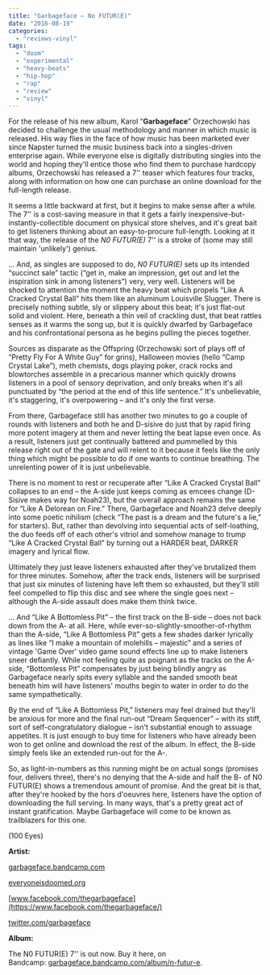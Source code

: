 ```yaml
---
title: "Garbageface – No FUTUR(E)"
date: "2016-08-19"
categories: 
  - "reviews-vinyl"
tags: 
  - "doom"
  - "experimental"
  - "heavy-beats"
  - "hip-hop"
  - "rap"
  - "review"
  - "vinyl"
---
```


For the release of his new album, Karol “**Garbageface**” Orzechowski has decided to challenge the usual methodology and manner in which music is released. His way flies in the face of how music has been marketed ever since Napster turned the music business back into a singles-driven enterprise again. While everyone else is digitally distributing singles into the world and hoping they'll entice those who find them to purchase hardcopy albums, Orzechowski has released a 7'' teaser which features four tracks, along with information on how one can purchase an online download for the full-length release.

It seems a little backward at first, but it begins to make sense after a while. The 7'' is a cost-saving measure in that it gets a fairly inexpensive-but-instantly-collectible document on physical store shelves, and it's great bait to get listeners thinking about an easy-to-procure full-length. Looking at it that way, the release of the _N0 FUTUR(E)_ 7'' is a stroke of (some may still maintain 'unlikely') genius.

... And, as singles are supposed to do, _N0 FUTUR(E)_ sets up its intended “succinct sale” tactic (“get in, make an impression, get out and let the inspiration sink in among listeners”) very, very well. Listeners will be shocked to attention the moment the heavy beat which propels “Like A Cracked Crystal Ball” hits them like an aluminum Louisville Slugger. There is precisely nothing subtle, sly or slippery about this beat; it's just flat-out solid and violent. Here, beneath a thin veil of crackling dust, that beat rattles senses as it warms the song up, but it is quickly dwarfed by Garbageface and his confrontational persona as he begins pulling the pieces together.

Sources as disparate as the Offspring (Orzechowski sort of plays off of “Pretty Fly For A White Guy” for grins), Halloween movies (hello “Camp Crystal Lake”), meth chemists, dogs playing poker, crack rocks and blowtorches assemble in a precarious manner which quickly drowns listeners in a pool of sensory deprivation, and only breaks when it's all punctuated by “the period at the end of this life sentence.” It's unbelievable, it's staggering, it's overpowering – and it's only the first verse.

From there, Garbageface still has another two minutes to go a couple of rounds with listeners and both he and D-sisive do just that by rapid firing more potent imagery at them and never letting the beat lapse even once. As a result, listeners just get continually battered and pummelled by this release right out of the gate and will relent to it because it feels like the only thing which might be possible to do if one wants to continue breathing. The unrelenting power of it is just unbelievable.

There is no moment to rest or recuperate after “Like A Cracked Crystal Ball” collapses to an end – the A-side just keeps coming as emcees change (D-Sisive makes way for Noah23), but the overall approach remains the same for “Like A Delorean on Fire.” There, Garbageface and Noah23 delve deeply into some poetic nihilism (check “The past is a dream and the future's a lie,” for starters). But, rather than devolving into sequential acts of self-loathing, the duo feeds off of each other's vitriol and somehow manage to trump “Like A Cracked Crystal Ball” by turning out a HARDER beat, DARKER imagery and lyrical flow.

Ultimately they just leave listeners exhausted after they've brutalized them for three minutes. Somehow, after the track ends, listeners will be surprised that just six minutes of listening have left them so exhausted, but they'll still feel compelled to flip this disc and see where the single goes next – although the A-side assault does make them think twice.

... And “Like A Bottomless Pit” – the first track on the B-side – does not back down from the A- at all. Here, while ever-so-slightly-smoother-of-rhythm than the A-side, “Like A Bottomless Pit” gets a few shades darker lyrically as lines like “I make a mountain of molehills – majestic” and a series of vintage 'Game Over' video game sound effects line up to make listeners sneer defiantly. While not feeling quite as poignant as the tracks on the A-side, “Bottomless Pit” compensates by just being blindly angry as Garbageface nearly spits every syllable and the sanded smooth beat beneath him will have listeners' mouths begin to water in order to do the same sympathetically.

By the end of “Like A Bottomless Pit,” listeners may feel drained but they'll be anxious for more and the final run-out “Dream Sequencer” – with its stiff, sort of self-congratulatory dialogue – isn't substantial enough to assuage appetites. It is just enough to buy time for listeners who have already been won to get online and download the rest of the album. In effect, the B-side simply feels like an extended run-out for the A-.

So, as light-in-numbers as this running might be on actual songs (promises four, delivers three), there's no denying that the A-side and half the B- of N0 FUTUR(E) shows a tremendous amount of promise. And the great bit is that, after they're hooked by the hors d'oeuvres here, listeners have the option of downloading the full serving. In many ways, that's a pretty great act of instant gratification. Maybe Garbageface will come to be known as trailblazers for this one.

(100 Eyes)

**Artist:**

[garbageface.bandcamp.com](https://garbageface.bandcamp.com/)

[everyoneisdoomed.org](http://everyoneisdoomed.org/)

[www.facebook.com/thegarbageface](https://www.facebook.com/thegarbageface/)

[twitter.com/garbageface](https://twitter.com/garbageface)

**Album:**

The N0 FUTUR(E) 7'' is out now. Buy it here, on Bandcamp: [garbageface.bandcamp.com/album/n-futur-e](https://garbageface.bandcamp.com/album/n-futur-e).
